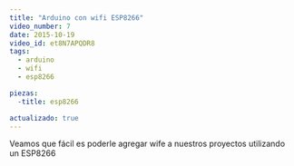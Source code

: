 ```yaml
---
title: "Arduino con wifi ESP8266"
video_number: 7
date: 2015-10-19
video_id: et8N7APQDR8
tags:
  - arduino
  - wifi
  - esp8266

piezas:
  -title: esp8266

actualizado: true
---
```


Veamos que fácil es poderle agregar wife a nuestros proyectos utilizando un ESP8266
